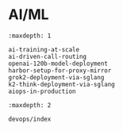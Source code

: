 # AI/ML

```{toctree}
:maxdepth: 1

ai-training-at-scale
ai-driven-call-routing
openai-120b-model-deployment
harbor-setup-for-proxy-mirror
grok2-deployment-via-sglang
k2-think-deployment-via-sglang
aiops-in-production
```

```{toctree}
:maxdepth: 2

devops/index
```
